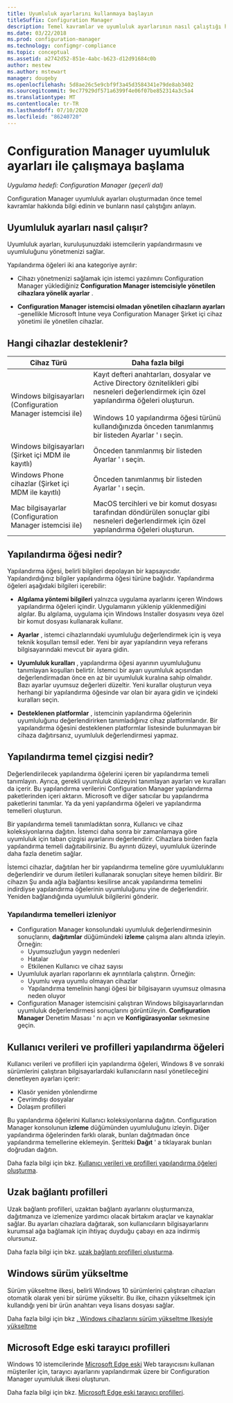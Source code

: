 ```yaml
---
title: Uyumluluk ayarlarını kullanmaya başlayın
titleSuffix: Configuration Manager
description: Temel kavramlar ve uyumluluk ayarlarının nasıl çalıştığı hakkında bilgi edinin
ms.date: 03/22/2018
ms.prod: configuration-manager
ms.technology: configmgr-compliance
ms.topic: conceptual
ms.assetid: a2742d52-851e-4abc-b623-d12d91684c0b
author: mestew
ms.author: mstewart
manager: dougeby
ms.openlocfilehash: 5d8ae26c5e9cbf9f3a45d3584341e79de8ab3402
ms.sourcegitcommit: 9ec77929df571a6399f4e06f07be852314a3c5a4
ms.translationtype: MT
ms.contentlocale: tr-TR
ms.lasthandoff: 07/10/2020
ms.locfileid: "86240720"
---
```

# <a name="get-started-with-compliance-settings-in-configuration-manager"></a>Configuration Manager uyumluluk ayarları ile çalışmaya başlama

*Uygulama hedefi: Configuration Manager (geçerli dal)*

Configuration Manager uyumluluk ayarları oluşturmadan önce temel kavramlar hakkında bilgi edinin ve bunların nasıl çalıştığını anlayın.  



## <a name="how-compliance-settings-work"></a>Uyumluluk ayarları nasıl çalışır?  
Uyumluluk ayarları, kuruluşunuzdaki istemcilerin yapılandırmasını ve uyumluluğunu yönetmenizi sağlar.  

Yapılandırma öğeleri iki ana kategoriye ayrılır:  

- Cihazı yönetmenizi sağlamak için istemci yazılımını Configuration Manager yüklediğiniz **Configuration Manager istemcisiyle yönetilen cihazlara yönelik ayarlar** .  

- **Configuration Manager istemcisi olmadan yönetilen cihazların ayarları** -genellikle Microsoft Intune veya Configuration Manager Şirket içi cihaz yönetimi ile yönetilen cihazlar.  



## <a name="what-devices-are-supported"></a>Hangi cihazlar desteklenir?  

| Cihaz Türü | Daha fazla bilgi |  
|------------|----------------------|  
| Windows bilgisayarları (Configuration Manager istemcisi ile) | Kayıt defteri anahtarları, dosyalar ve Active Directory öznitelikleri gibi nesneleri değerlendirmek için özel yapılandırma öğeleri oluşturun.<br /><br /> Windows 10 yapılandırma öğesi türünü kullandığınızda önceden tanımlanmış bir listeden Ayarlar ' ı seçin. |  
| Windows bilgisayarları (Şirket içi MDM ile kayıtlı) | Önceden tanımlanmış bir listeden Ayarlar ' ı seçin. |  
| Windows Phone cihazlar (Şirket içi MDM ile kayıtlı) | Önceden tanımlanmış bir listeden Ayarlar ' ı seçin. |  
| Mac bilgisayarlar (Configuration Manager istemcisi ile) | MacOS tercihleri ve bir komut dosyası tarafından döndürülen sonuçlar gibi nesneleri değerlendirmek için özel yapılandırma öğeleri oluşturun. |  



## <a name="what-is-a-configuration-item"></a>Yapılandırma öğesi nedir?  
Yapılandırma öğesi, belirli bilgileri depolayan bir kapsayıcıdır. Yapılandırdığınız bilgiler yapılandırma öğesi türüne bağlıdır. Yapılandırma öğeleri aşağıdaki bilgileri içerebilir:

- **Algılama yöntemi bilgileri** yalnızca uygulama ayarlarını içeren Windows yapılandırma öğeleri içindir. Uygulamanın yüklenip yüklenmediğini algılar. Bu algılama, uygulama için Windows Installer dosyasını veya özel bir komut dosyası kullanarak kullanır.  

- **Ayarlar** , istemci cihazlarındaki uyumluluğu değerlendirmek için iş veya teknik koşulları temsil eder. Yeni bir ayar yapılandırın veya referans bilgisayarındaki mevcut bir ayara gidin.  

- **Uyumluluk kuralları** , yapılandırma öğesi ayarının uyumluluğunu tanımlayan koşulları belirtir. İstemci bir ayarı uyumluluk açısından değerlendirmadan önce en az bir uyumluluk kuralına sahip olmalıdır. Bazı ayarlar uyumsuz değerleri düzeltir. Yeni kurallar oluşturun veya herhangi bir yapılandırma öğesinde var olan bir ayara gidin ve içindeki kuralları seçin.  

- **Desteklenen platformlar** , istemcinin yapılandırma öğelerinin uyumluluğunu değerlendirirken tanımladığınız cihaz platformlarıdır. Bir yapılandırma öğesini desteklenen platformlar listesinde bulunmayan bir cihaza dağıtırsanız, uyumluluk değerlendirmesi yapmaz.  



## <a name="what-is-a-configuration-baseline"></a>Yapılandırma temel çizgisi nedir?  
Değerlendirilecek yapılandırma öğelerini içeren bir yapılandırma temeli tanımlayın. Ayrıca, gerekli uyumluluk düzeyini tanımlayan ayarları ve kuralları da içerir. Bu yapılandırma verilerini Configuration Manager yapılandırma paketlerinden içeri aktarın. Microsoft ve diğer satıcılar bu yapılandırma paketlerini tanımlar. Ya da yeni yapılandırma öğeleri ve yapılandırma temelleri oluşturun.  

Bir yapılandırma temeli tanımladıktan sonra, Kullanıcı ve cihaz koleksiyonlarına dağıtın. İstemci daha sonra bir zamanlamaya göre uyumluluk için taban çizgisi ayarlarını değerlendirir. Cihazlara birden fazla yapılandırma temeli dağıtabilirsiniz. Bu ayrıntı düzeyi, uyumluluk üzerinde daha fazla denetim sağlar. 

İstemci cihazlar, dağıtılan her bir yapılandırma temeline göre uyumluluklarını değerlendirir ve durum iletileri kullanarak sonuçları siteye hemen bildirir. Bir cihazın Şu anda ağla bağlantısı kesilirse ancak yapılandırma temelini indirdiyse yapılandırma öğelerinin uyumluluğunu yine de değerlendirir. Yeniden bağlandığında uyumluluk bilgilerini gönderir.  

### <a name="monitoring-configuration-baselines"></a>Yapılandırma temelleri izleniyor
- Configuration Manager konsolundaki uyumluluk değerlendirmesinin sonuçlarını, **dağıtımlar** düğümündeki **izleme** çalışma alanı altında izleyin. Örneğin:
  - Uyumsuzluğun yaygın nedenleri
  - Hatalar
  - Etkilenen Kullanıcı ve cihaz sayısı
- Uyumluluk ayarları raporlarını ek ayrıntılarla çalıştırın. Örneğin:
  - Uyumlu veya uyumlu olmayan cihazlar
  - Yapılandırma temelinin hangi öğesi bir bilgisayarın uyumsuz olmasına neden oluyor
- Configuration Manager istemcisini çalıştıran Windows bilgisayarlarından uyumluluk değerlendirmesi sonuçlarını görüntüleyin. **Configuration Manager** Denetim Masası ' nı açın ve **Konfigürasyonlar** sekmesine geçin.  



## <a name="user-data-and-profiles-configuration-items"></a>Kullanıcı verileri ve profilleri yapılandırma öğeleri  
Kullanıcı verileri ve profilleri için yapılandırma öğeleri, Windows 8 ve sonraki sürümlerini çalıştıran bilgisayarlardaki kullanıcıların nasıl yönetileceğini denetleyen ayarları içerir:  
- Klasör yeniden yönlendirme
- Çevrimdışı dosyalar
- Dolaşım profilleri  

Bu yapılandırma öğelerini Kullanıcı koleksiyonlarına dağıtın. Configuration Manager konsolunun **izleme** düğümünden uyumluluğunu izleyin. Diğer yapılandırma öğelerinden farklı olarak, bunları dağıtmadan önce yapılandırma temellerine eklemeyin. Şeritteki **Dağıt** ' a tıklayarak bunları doğrudan dağıtın.  

Daha fazla bilgi için bkz. [Kullanıcı verileri ve profilleri yapılandırma öğeleri oluşturma](../deploy-use/create-user-data-and-profiles-configuration-items.md).  



## <a name="remote-connection-profiles"></a>Uzak bağlantı profilleri  
Uzak bağlantı profilleri, uzaktan bağlantı ayarlarını oluşturmanıza, dağıtmanıza ve izlemenize yardımcı olacak birtakım araçlar ve kaynaklar sağlar. Bu ayarları cihazlara dağıtarak, son kullanıcıların bilgisayarlarını kurumsal ağa bağlamak için ihtiyaç duyduğu çabayı en aza indirmiş olursunuz.  

Daha fazla bilgi için bkz. [uzak bağlantı profilleri oluşturma](../deploy-use/create-remote-connection-profiles.md).  



## <a name="windows-edition-upgrade"></a>Windows sürüm yükseltme
Sürüm yükseltme ilkesi, belirli Windows 10 sürümlerini çalıştıran cihazları otomatik olarak yeni bir sürüme yükseltir. Bu ilke, cihazın yükseltmek için kullandığı yeni bir ürün anahtarı veya lisans dosyası sağlar.

Daha fazla bilgi için bkz [. Windows cihazlarını sürüm yükseltme Ilkesiyle yükseltme](../deploy-use/upgrade-windows-version.md)

## <a name="microsoft-edge-legacy-browser-profiles"></a>Microsoft Edge eski tarayıcı profilleri
<!-- 1357310 -->
Windows 10 istemcilerinde [Microsoft Edge eski](https://docs.microsoft.com/microsoft-edge/deploy/) Web tarayıcısını kullanan müşteriler için, tarayıcı ayarlarını yapılandırmak üzere bir Configuration Manager uyumluluk ilkesi oluşturun.

Daha fazla bilgi için bkz. [Microsoft Edge eski tarayıcı profilleri](../deploy-use/browser-profiles.md).
